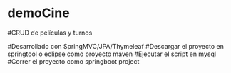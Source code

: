 # demoCine

#CRUD de películas y turnos

#Desarrollado con SpringMVC/JPA/Thymeleaf
#Descargar el proyecto en springtool o eclipse como proyecto maven
#Ejecutar el script en mysql
#Correr el proyecto como springboot project